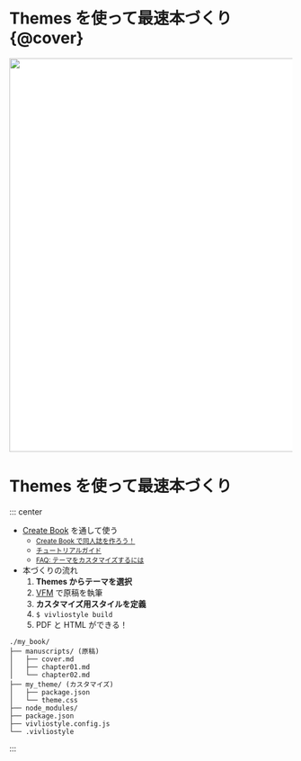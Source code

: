 # Themes を使って最速本づくり {@cover}

<div style="background: white">
<img src="https://vivliostyle.github.io/vivliostyle_doc/ja/vivliostyle-user-group-vol4/artifacts/content/assets/vivliostyle-overview-2020.svg" alt="" width="700px">
</div>


# Themes を使って最速本づくり

::: center
- [Create Book](https://github.com/vivliostyle/create-book) を通して使う
  - <small>[Create Book で同人誌を作ろう！](https://vivliostyle.org/ja/make-books-with-create-book/)</small>
  - <small>[チュートリアルガイド](https://docs.vivliostyle.org/#/ja/create-book)</small>
  - <small>[FAQ: テーマをカスタマイズするには](https://vivliostyle.org/ja/faq/#%E3%83%86%E3%83%BC%E3%83%9E%E3%82%92%E3%82%AB%E3%82%B9%E3%82%BF%E3%83%9E%E3%82%A4%E3%82%BA%E3%81%99%E3%82%8B%E3%81%AB%E3%81%AF)</small>
- 本づくりの流れ
  1. **Themes からテーマを選択**
  2. [VFM](https://github.com/vivliostyle/vfm) で原稿を執筆
  3. **カスタマイズ用スタイルを定義**
  4. `$ vivliostyle build`
  5. PDF と HTML ができる！

```
./my_book/
├── manuscripts/ (原稿)
│   ├── cover.md
│   ├── chapter01.md
│   └── chapter02.md
├── my_theme/ (カスタマイズ)
│   ├── package.json
│   └── theme.css
├── node_modules/
├── package.json
├── vivliostyle.config.js
└── .vivliostyle
```
:::

